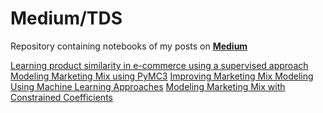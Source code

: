 # Medium/TDS
Repository containing notebooks of my posts on <a href='https://medium.com/@slavax'><b>Medium</b></a> 


[Learning product similarity in e-commerce using a supervised approach](https://towardsdatascience.com/learning-product-similarity-in-e-commerce-using-a-supervised-approach-525d734afd99)
[Modeling Marketing Mix using PyMC3](https://towardsdatascience.com/modeling-marketing-mix-using-pymc3-ba18dd9e6e68)
[Improving Marketing Mix Modeling Using Machine Learning Approaches](https://towardsdatascience.com/improving-marketing-mix-modeling-using-machine-learning-approaches-25ea4cd6994b)
[Modeling Marketing Mix with Constrained Coefficients](https://towardsdatascience.com/modeling-marketing-mix-with-constrained-coefficients-234b23190ee2)
